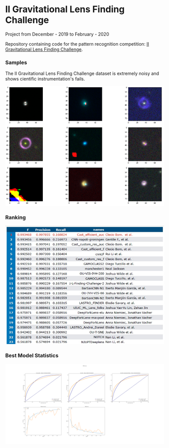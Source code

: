 # II Gravitational Lens Finding Challenge
Project from December - 2019 to February - 2020 

Repository containing code for the pattern recognition competition: [II Gravitational Lens Finding Challenge](http://metcalf1.difa.unibo.it/blf-portal/gg_challenge.html).

### Samples
The II Gravitational Lens Finding Challenge dataset is extremely noisy and shows cientific instrumentation's fails.

![sampeles](https://github.com/patrick-schubert/challenge2/blob/main/samples.png)

### Ranking
![rank](https://github.com/patrick-schubert/challenge2/blob/main/ranking.jpeg)


### Best Model Statistics

![stats](https://github.com/patrick-schubert/challenge2/blob/main/Challenge%20tests/2-5/efn02_vis_y.png)
